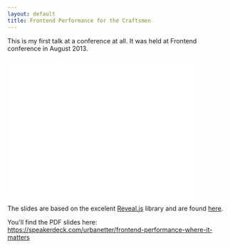 ```yaml
---
layout: default
title: Frontend Performance for the Craftsmen
---
```


This is my first talk at a conference at all. It was held at Frontend conference in August 2013.

<iframe width="420" height="315" src="//www.youtube.com/embed/FkKkVOskLl4" frameborder="0" allowfullscreen></iframe>

The slides are based on the excelent [Reveal.js](http://lab.hakim.se/reveal-js/) library and are found [here](/talked/frontend_performance.html).

You'll find the PDF slides here: https://speakerdeck.com/urbanetter/frontend-performance-where-it-matters

